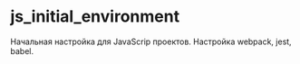 # js_initial_environment
Начальная настройка для JavaScrip проектов. Настройка webpack, jest, babel.
